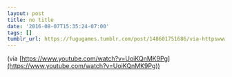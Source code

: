 ```yaml
---
layout: post
title: no title
date: '2016-08-07T15:35:24-07:00'
tags: []
tumblr_url: https://fugugames.tumblr.com/post/148601751686/via-httpswwwyoutubecomwatchv-uoikqnmk9pg
---
```

(via [https://www.youtube.com/watch?v=UoiKQnMK9Pg](https://www.youtube.com/watch?v=UoiKQnMK9Pg))

